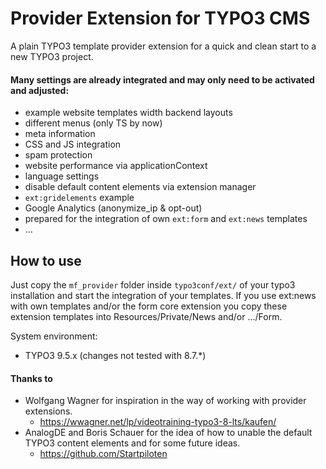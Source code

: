 # Provider Extension for TYPO3 CMS

A plain TYPO3 template provider extension for a quick and clean start to a new TYPO3 project.

#### Many settings are already integrated and may only need to be activated and adjusted:
* example website templates width backend layouts
* different menus (only TS by now)
* meta information
* CSS and JS integration
* spam protection
* website performance via applicationContext
* language settings
* disable default content elements via extension manager
* `ext:gridelements` example
* Google Analytics (anonymize_ip & opt-out)
* prepared for the integration of own `ext:form` and `ext:news` templates
* ...

## How to use

Just copy the `mf_provider` folder inside `typo3conf/ext/` of your typo3 installation and start the integration of your templates.
If you use ext:news with own templates and/or the form core extension you copy these extension templates into Resources/Private/News and/or .../Form.

System environment:
* TYPO3 9.5.x (changes not tested with 8.7.*)



#### Thanks to
* Wolfgang Wagner for inspiration in the way of working with provider extensions.
	*  https://wwagner.net/lp/videotraining-typo3-8-lts/kaufen/
* AnalogDE and Boris Schauer for the idea of how to unable the default TYPO3 content elements and for some future ideas.
  * https://github.com/Startpiloten
